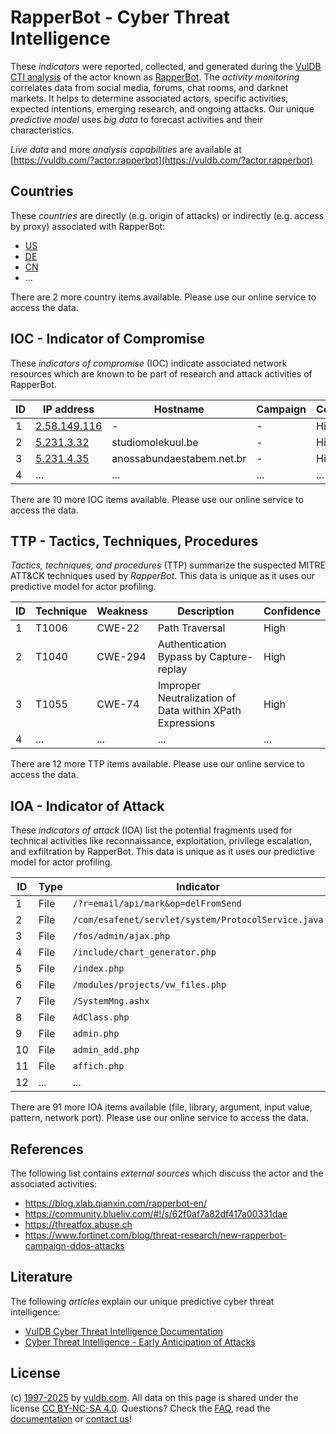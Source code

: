# RapperBot - Cyber Threat Intelligence

These _indicators_ were reported, collected, and generated during the [VulDB CTI analysis](https://vuldb.com/?kb.cti) of the actor known as [RapperBot](https://vuldb.com/?actor.rapperbot). The _activity monitoring_ correlates data from social media, forums, chat rooms, and darknet markets. It helps to determine associated actors, specific activities, expected intentions, emerging research, and ongoing attacks. Our unique _predictive model_ uses _big data_ to forecast activities and their characteristics.

_Live data_ and more _analysis capabilities_ are available at [https://vuldb.com/?actor.rapperbot](https://vuldb.com/?actor.rapperbot)

## Countries

These _countries_ are directly (e.g. origin of attacks) or indirectly (e.g. access by proxy) associated with RapperBot:

* [US](https://vuldb.com/?country.us)
* [DE](https://vuldb.com/?country.de)
* [CN](https://vuldb.com/?country.cn)
* ...

There are 2 more country items available. Please use our online service to access the data.

## IOC - Indicator of Compromise

These _indicators of compromise_ (IOC) indicate associated network resources which are known to be part of research and attack activities of RapperBot.

ID | IP address | Hostname | Campaign | Confidence
-- | ---------- | -------- | -------- | ----------
1 | [2.58.149.116](https://vuldb.com/?ip.2.58.149.116) | - | - | High
2 | [5.231.3.32](https://vuldb.com/?ip.5.231.3.32) | studiomolekuul.be | - | High
3 | [5.231.4.35](https://vuldb.com/?ip.5.231.4.35) | anossabundaestabem.net.br | - | High
4 | ... | ... | ... | ...

There are 10 more IOC items available. Please use our online service to access the data.

## TTP - Tactics, Techniques, Procedures

_Tactics, techniques, and procedures_ (TTP) summarize the suspected MITRE ATT&CK techniques used by _RapperBot_. This data is unique as it uses our predictive model for actor profiling.

ID | Technique | Weakness | Description | Confidence
-- | --------- | -------- | ----------- | ----------
1 | T1006 | CWE-22 | Path Traversal | High
2 | T1040 | CWE-294 | Authentication Bypass by Capture-replay | High
3 | T1055 | CWE-74 | Improper Neutralization of Data within XPath Expressions | High
4 | ... | ... | ... | ...

There are 12 more TTP items available. Please use our online service to access the data.

## IOA - Indicator of Attack

These _indicators of attack_ (IOA) list the potential fragments used for technical activities like reconnaissance, exploitation, privilege escalation, and exfiltration by RapperBot. This data is unique as it uses our predictive model for actor profiling.

ID | Type | Indicator | Confidence
-- | ---- | --------- | ----------
1 | File | `/?r=email/api/mark&op=delFromSend` | High
2 | File | `/com/esafenet/servlet/system/ProtocolService.java` | High
3 | File | `/fos/admin/ajax.php` | High
4 | File | `/include/chart_generator.php` | High
5 | File | `/index.php` | Medium
6 | File | `/modules/projects/vw_files.php` | High
7 | File | `/SystemMng.ashx` | High
8 | File | `AdClass.php` | Medium
9 | File | `admin.php` | Medium
10 | File | `admin_add.php` | High
11 | File | `affich.php` | Medium
12 | ... | ... | ...

There are 91 more IOA items available (file, library, argument, input value, pattern, network port). Please use our online service to access the data.

## References

The following list contains _external sources_ which discuss the actor and the associated activities:

* https://blog.xlab.qianxin.com/rapperbot-en/
* https://community.blueliv.com/#!/s/62f0af7a82df417a00331dae
* https://threatfox.abuse.ch
* https://www.fortinet.com/blog/threat-research/new-rapperbot-campaign-ddos-attacks

## Literature

The following _articles_ explain our unique predictive cyber threat intelligence:

* [VulDB Cyber Threat Intelligence Documentation](https://vuldb.com/?kb.cti)
* [Cyber Threat Intelligence - Early Anticipation of Attacks](https://www.scip.ch/en/?labs.20201022)

## License

(c) [1997-2025](https://vuldb.com/?kb.changelog) by [vuldb.com](https://vuldb.com/?kb.about). All data on this page is shared under the license [CC BY-NC-SA 4.0](https://creativecommons.org/licenses/by-nc-sa/4.0/). Questions? Check the [FAQ](https://vuldb.com/?kb.faq), read the [documentation](https://vuldb.com/?kb) or [contact us](https://vuldb.com/?contact)!
